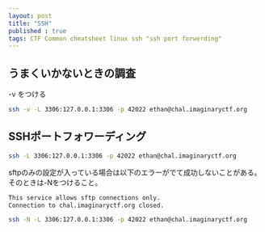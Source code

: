 ```yaml
---
layout: post
title: "SSH"
published : true
tags: CTF Common cheatsheet linux ssh "ssh port forwerding"
---
```


## うまくいかないときの調査
-v をつける
```sh
ssh -v -L 3306:127.0.0.1:3306 -p 42022 ethan@chal.imaginaryctf.org
```

## SSHポートフォワーディング
```sh
ssh -L 3306:127.0.0.1:3306 -p 42022 ethan@chal.imaginaryctf.org
```
sftpのみの設定が入っている場合は以下のエラーがでて成功しないことがある。そのときは-Nをつけること。
```sh
This service allows sftp connections only.
Connection to chal.imaginaryctf.org closed.
```
```sh
ssh -N -L 3306:127.0.0.1:3306 -p 42022 ethan@chal.imaginaryctf.org
```
